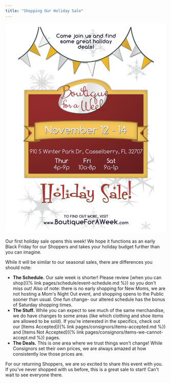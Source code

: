 ```yaml
---
title: "Shopping Our Holiday Sale"
---
```


![](/img/blog/Blog_flyer.jpg)

Our first holiday sale opens this week! We hope it functions as an early Black Friday for our Shoppers and takes your holiday budget further than you can imagine.

While it will be similar to our seasonal sales, there are differences you should note:

* **The Schedule.** Our sale week is shorter! Please review [when you can shop]({% link pages/schedule/event-schedule.md %}) so you don't miss out! Also of note: there is no early shopping for New Moms, we are not hosting a Mom's Night Out event, and shopping opens to the Public sooner than usual. One fun change- our altered schedule has the bonus of Saturday shopping times.
* **The Stuff.** While you can expect to see much of the same merchandise, we do have changes to some areas (like which clothing and shoe items are allowed to be sold). If you're interested in the specifics, check out our [Items Accepted]({% link pages/consignors/items-accepted.md %}) and [Items Not Accepted]({% link pages/consignors/items-we-cannot-accept.md %}) pages.
* **The Deals.** This is one area where we trust things won't change! While Consignors set their own prices, we are always amazed at how consistently low those prices are.

For our returning Shoppers, we are so excited to share this event with you. If you've never shopped with us before, this is a great sale to start! Can't wait to see everyone there.
